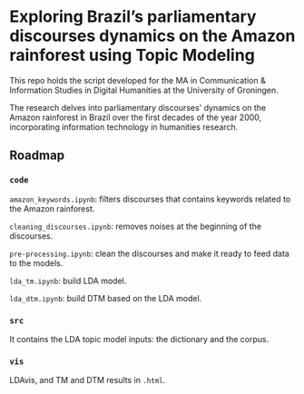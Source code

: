# Exploring Brazil’s parliamentary discourses dynamics on the Amazon rainforest using Topic Modeling

This repo holds the script developed for the MA in Communication & Information Studies in Digital Humanities at the University of Groningen.

The research delves into parliamentary discourses' dynamics on the Amazon rainforest in Brazil over the first decades of the year 2000, incorporating information technology in humanities research.

## Roadmap

### `code` 

`amazon_keywords.ipynb`: filters discourses that contains keywords related to the Amazon rainforest.

`cleaning_discourses.ipynb`: removes noises at the beginning of the discourses. 

`pre-processing.ipynb`: clean the discourses and make it ready to feed data to the models.

`lda_tm.ipynb`: build LDA model.

`lda_dtm.ipynb`: build DTM based on the LDA model.

### `src` 

It contains the LDA topic model inputs: the dictionary and the corpus.

### `vis` 

LDAvis, and TM and DTM results in `.html`.
